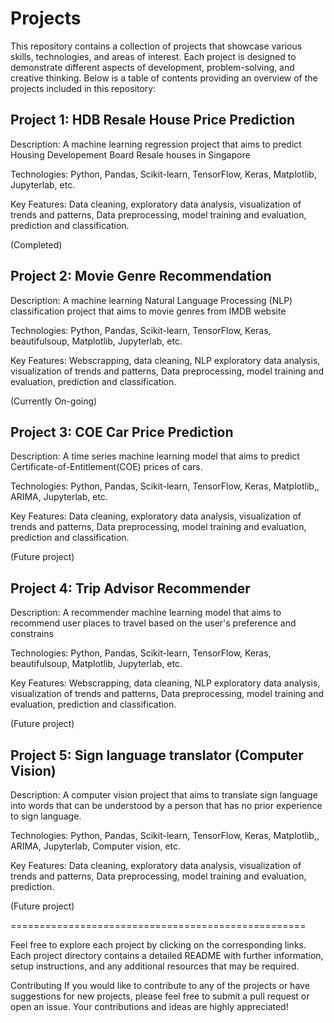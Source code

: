 # Projects
This repository contains a collection of projects that showcase various skills, technologies, and areas of interest. Each project is designed to demonstrate different aspects of development, problem-solving, and creative thinking. Below is a table of contents providing an overview of the projects included in this repository:

## Project 1: HDB Resale House Price Prediction

Description: A machine learning regression project that aims to predict Housing Developement Board Resale houses in Singapore

Technologies: Python, Pandas, Scikit-learn, TensorFlow, Keras, Matplotlib, Jupyterlab, etc.

Key Features: Data cleaning, exploratory data analysis, visualization of trends and patterns, Data preprocessing, model training and evaluation, prediction and classification.

(Completed)

## Project 2: Movie Genre Recommendation

Description: A machine learning Natural Language Processing (NLP) classification project that aims to movie genres from IMDB website

Technologies: Python, Pandas, Scikit-learn, TensorFlow, Keras, beautifulsoup, Matplotlib, Jupyterlab, etc.

Key Features: Webscrapping, data cleaning, NLP exploratory data analysis, visualization of trends and patterns, Data preprocessing, model training and evaluation, prediction and classification.

(Currently On-going)

## Project 3: COE Car Price Prediction

Description: A time series machine learning model that aims to predict Certificate-of-Entitlement(COE) prices of cars.

Technologies: Python, Pandas, Scikit-learn, TensorFlow, Keras, Matplotlib,, ARIMA, Jupyterlab, etc.

Key Features: Data cleaning, exploratory data analysis, visualization of trends and patterns, Data preprocessing, model training and evaluation, prediction and classification.

(Future project)

## Project 4: Trip Advisor Recommender 

Description: A recommender machine learning model that aims to recommend user places to travel based on the user's preference and constrains

Technologies: Python, Pandas, Scikit-learn, TensorFlow, Keras, beautifulsoup, Matplotlib, Jupyterlab, etc.

Key Features: Webscrapping, data cleaning, NLP exploratory data analysis, visualization of trends and patterns, Data preprocessing, model training and evaluation, prediction and classification.

(Future project)

## Project 5: Sign language translator (Computer Vision)

Description: A computer vision project that aims to translate sign language into words that can be understood by a person that has no prior experience to sign language.

Technologies: Python, Pandas, Scikit-learn, TensorFlow, Keras, Matplotlib,, ARIMA, Jupyterlab, Computer vision, etc.

Key Features: Data cleaning, exploratory data analysis, visualization of trends and patterns, Data preprocessing, model training and evaluation, prediction.

(Future project)

===================================================

Feel free to explore each project by clicking on the corresponding links. Each project directory contains a detailed README with further information, setup instructions, and any additional resources that may be required.


Contributing
If you would like to contribute to any of the projects or have suggestions for new projects, please feel free to submit a pull request or open an issue. Your contributions and ideas are highly appreciated!